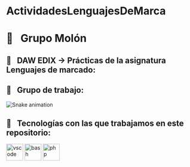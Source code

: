 # ActividadesLenguajesDeMarca
<h1> 🚀 &nbsp; Grupo Molón</h1>
<p align="center">

<h2> 🚀 &nbsp; DAW EDIX -> Prácticas de la asignatura Lenguajes de marcado: </h2>
<p align="left">

<h2> 🚀 &nbsp; Grupo de trabajo: </h2>
<p align="left">

![Snake animation](https://github.com/thepiyushmalhotra/thepiyushmalhotra/blob/output/github-contribution-grid-snake.svg)


<h2> 🚀 &nbsp; Tecnologías con las que trabajamos en este repositorio: </h2>
<p align="left">
<img src="https://cdn.jsdelivr.net/gh/devicons/devicon/icons/vscode/vscode-original.svg" alt="vscode" width="45" height="45"/>
<img src="https://cdn.jsdelivr.net/gh/devicons/devicon/icons/bash/bash-original.svg" alt="bash" width="45" height="45"/>
<img src="https://cdn.jsdelivr.net/gh/devicons/devicon/icons/php/php-original.svg" alt="php" width="45" height="45"/>
</p>
